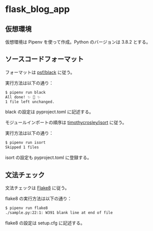 # flask_blog_app

## 仮想環境

仮想環境は Pipenv を使って作成。Python のバージョンは 3.8.2 とする。

## ソースコードフォーマット

フォーマットは [psf/black](https://github.com/psf/black "psf/black: The uncompromising Python code formatter") に従う。

実行方法は以下の通り：

```sh
$ pipenv run black
All done! ✨ 🍰 ✨
1 file left unchanged.
```

black の設定は pyproject.toml に記述する。


モジュールインポートの順序は [timothycrosley/isort](https://github.com/timothycrosley/isort "timothycrosley/isort: A Python utility / library to sort imports.") に従う。

実行方法は以下の通り：

```sh
$ pipenv run isort
Skipped 1 files
```

isort の設定も pyproject.toml に登録する。

## 文法チェック

文法チェックは [Flake8](http://flake8.pycqa.org/en/latest/index.html "Flake8: Your Tool For Style Guide Enforcement — flake8 3..9 documentation") に従う。

flake8 の実行方法は以下の通り：

```sh
$ pipenv run flake8
./sample.py:22:1: W391 blank line at end of file
```

flake8 の設定は setup.cfg に記述する。
